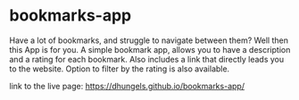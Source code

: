 # bookmarks-app
Have a lot of bookmarks, and struggle to navigate between them? 
Well then this App is for you. A simple bookmark app, allows you to have a description and a rating for each bookmark.
Also includes a link that directly leads you to the website. 
Option to filter by the rating is also available.

link to the live page: https://dhungels.github.io/bookmarks-app/
